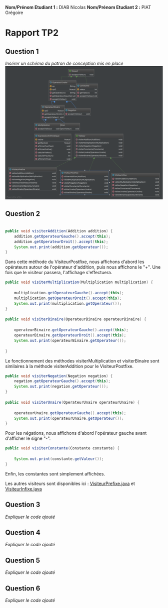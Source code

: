 **Nom/Prénom Etudiant 1 :** DIAB Nicolas
**Nom/Prénom Etudiant 2 :** PIAT Grégoire

# Rapport TP2

## Question 1
*Insérer un schéma du patron de conception mis en place*
![Graph](images/ClassDiagram.png)

## Question 2

```java

public void visiterAddition(Addition addition) {
    addition.getOperateurGauche().accept(this);
    addition.getOperateurDroit().accept(this);
    System.out.print(addition.getOperateur());
}
```
Dans cette méthode du VisiteurPostfixe, nous affichons d'abord les opérateurs autour de l'opérateur d'addition, puis nous affichons le "+". Une fois que le visiteur passera, l'affichage s'effectuera.
```java
public void visiterMultiplication(Multiplication multiplication) {

    multiplication.getOperateurGauche().accept(this);
    multiplication.getOperateurDroit().accept(this);
    System.out.print(multiplication.getOperateur());
}

public void visiterBinaire(OperateurBinaire operateurBinaire) {

    operateurBinaire.getOperateurGauche().accept(this);
    operateurBinaire.getOperateurDroit().accept(this);
    System.out.print(operateurBinaire.getOperateur());

}
```
Le fonctionnement des méthodes visiterMultiplication et visiterBinaire sont similaires à la méthode visiterAddition pour le VisiteurPostfixe.
```java
public void visiterNegation(Negation negation) {
    negation.getOperateurGauche().accept(this);
    System.out.print(negation.getOperateur());
}

public void visiterUnaire(OperateurUnaire operateurUnaire) {

    operateurUnaire.getOperateurGauche().accept(this);
    System.out.print(operateurUnaire.getOperateur());
}
```
Pour les négations, nous affichons d'abord l'opérateur gauche avant d'afficher le signe "-".

```java
public void visiterConstante(Constante constante) {

    System.out.print(constante.getValeur());
}
```
Enfin, les constantes sont simplement affichées.

Les autres visiteurs sont disponibles ici : [VisiteurPrefixe.java](/src/main/java/VisiteurPrefixe.java) et [VisiteurInfixe.java](/src/main/java/VisiteurInfixe.java)



## Question 3
*Expliquer le code ajouté*

## Question 4
*Expliquer le code ajouté*

## Question 5
*Expliquer le code ajouté*

## Question 6
*Expliquer le code ajouté*
